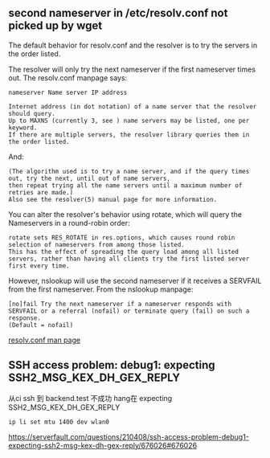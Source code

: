 ## second nameserver in /etc/resolv.conf not picked up by wget

The default behavior for resolv.conf and the resolver is to try the servers in the
order listed.

The resolver will only try the next nameserver if the first nameserver times out.
The resolv.conf manpage says:

    nameserver Name server IP address

    Internet address (in dot notation) of a name server that the resolver should query.
    Up to MAXNS (currently 3, see ) name servers may be listed, one per keyword.
    If there are multiple servers, the resolver library queries them in the order listed.

And:

    (The algorithm used is to try a name server, and if the query times out, try the next, until out of name servers,
    then repeat trying all the name servers until a maximum number of retries are made.)
    Also see the resolver(5) manual page for more information.

You can alter the resolver's behavior using rotate, which will query the Nameservers in a round-robin order:

    rotate sets RES_ROTATE in res.options, which causes round robin selection of nameservers from among those listed.
    This has the effect of spreading the query load among all listed servers, rather than having all clients try the first listed server first every time.

However, nslookup will use the second nameserver if it receives a SERVFAIL from the first nameserver. From the nslookup manpage:

    [no]fail Try the next nameserver if a nameserver responds with SERVFAIL or a referral (nofail) or terminate query (fail) on such a response.
    (Default = nofail)

[resolv.conf man page](https://linux.die.net/man/5/resolv.conf)


## SSH access problem: debug1: expecting SSH2_MSG_KEX_DH_GEX_REPLY

从ci ssh 到 backend.test 不成功 hang在 expecting SSH2_MSG_KEX_DH_GEX_REPLY

    ip li set mtu 1400 dev wlan0

https://serverfault.com/questions/210408/ssh-access-problem-debug1-expecting-ssh2-msg-kex-dh-gex-reply/676026#676026

